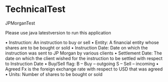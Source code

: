 # TechnicalTest
JPMorganTest

Please use java latestversion to run this application



• Instruction: An instruction to buy or sell 
• Entity: A financial entity whose shares are to be bought or sold 
• Instruction Date: Date on which the instruction was sent to JP Morgan by various clients
 • Settlement Date: The date on which the client wished for the instruction to be settled with respect to Instruction Date 
• Buy/Sell flag:	 B – Buy – outgoing 
 S – Sell – incoming 
• Agreed Fx is the foreign exchange rate with respect to USD that was agreed 
• Units: Number of shares to be bought or sold

